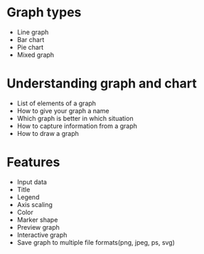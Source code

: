 # Graph types

- Line graph
- Bar chart
- Pie chart
- Mixed graph

# Understanding graph and chart

- List of elements of a graph
- How to give your graph a name
- Which graph is better in which situation
- How to capture information from a graph
- How to draw a graph

# Features
- Input data
- Title
- Legend
- Axis scaling
- Color
- Marker shape
- Preview graph
- Interactive graph
- Save graph to multiple file formats(png, jpeg, ps, svg)

